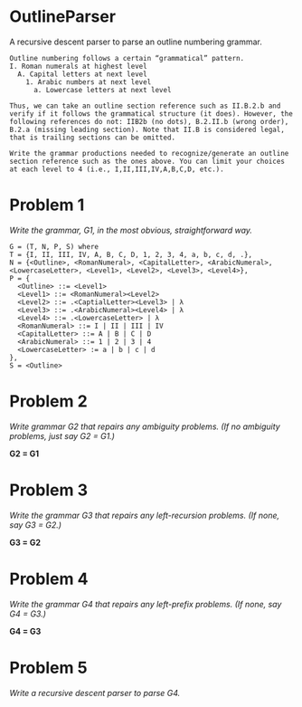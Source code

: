 OutlineParser
=============

A recursive descent parser to parse an outline numbering grammar.

```
Outline numbering follows a certain “grammatical” pattern.
I. Roman numerals at highest level
  A. Capital letters at next level
    1. Arabic numbers at next level
      a. Lowercase letters at next level

Thus, we can take an outline section reference such as II.B.2.b and verify if it follows the grammatical structure (it does). However, the following references do not: IIB2b (no dots), B.2.II.b (wrong order), B.2.a (missing leading section). Note that II.B is considered legal, that is trailing sections can be omitted.

Write the grammar productions needed to recognize/generate an outline section reference such as the ones above. You can limit your choices at each level to 4 (i.e., I,II,III,IV,A,B,C,D, etc.).
```

# Problem 1
*Write the grammar, G1, in the most obvious, straightforward way.*  

```
G = (T, N, P, S) where  
T = {I, II, III, IV, A, B, C, D, 1, 2, 3, 4, a, b, c, d, .},  
N = {<Outline>, <RomanNumeral>, <CapitalLetter>, <ArabicNumeral>, <LowercaseLetter>, <Level1>, <Level2>, <Level3>, <Level4>},  
P = {  
  <Outline> ::= <Level1>
  <Level1> ::= <RomanNumeral><Level2>
  <Level2> ::= .<CaptialLetter><Level3> | λ  
  <Level3> ::= .<ArabicNumeral><Level4> | λ  
  <Level4> ::= .<LowercaseLetter> | λ  
  <RomanNumeral> ::= I | II | III | IV  
  <CapitalLetter> ::= A | B | C | D  
  <ArabicNumeral> ::= 1 | 2 | 3 | 4  
  <LowercaseLetter> := a | b | c | d  
},  
S = <Outline>
```

# Problem 2
*Write grammar G2 that repairs any ambiguity problems.  (If no ambiguity problems, just say G2 = G1.)*  

**G2 = G1**

# Problem 3
*Write the grammar G3 that repairs any left-recursion problems.  (If none, say G3 = G2.)*  

**G3 = G2**

# Problem 4
*Write the grammar G4 that repairs any left-prefix problems. (If none, say G4 = G3.)*  

**G4 = G3**

# Problem 5
*Write a recursive descent parser to parse G4.*  

